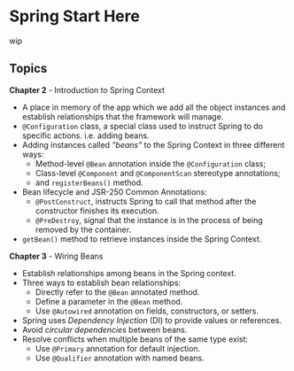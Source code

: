 # Spring Start Here

wip

## Topics

**Chapter 2** - Introduction to Spring Context
- A place in memory of the app which we add all the object instances and establish relationships that the framework will manage.
- ```@Configuration``` class, a special class used to instruct Spring to do specific actions. i.e. adding beans.
- Adding instances called *"beans"* to the Spring Context in three different ways:
    - Method-level ```@Bean``` annotation inside the ```@Configuration``` class;
    - Class-level ```@Component``` and ```@ComponentScan``` stereotype annotations;
    - and ```registerBeans()``` method.
- Bean lifecycle and JSR-250 Common Annotations:
    - ```@PostConstruct```, instructs Spring to call that method after the constructor finishes its execution.
    - ```@PreDestroy```, signal that the instance is in the process of being removed by the container.
- ```getBean()``` method to retrieve instances inside the Spring Context.


**Chapter 3** - Wiring Beans
- Establish relationships among beans in the Spring context.
- Three ways to establish bean relationships:
    - Directly refer to the ```@Bean``` annotated method.
    - Define a parameter in the ```@Bean``` method.
    - Use ```@Autowired``` annotation on fields, constructors, or setters.
- Spring uses *Dependency Injection* (DI) to provide values or references.
- Avoid *circular dependencies* between beans.
- Resolve conflicts when multiple beans of the same type exist:
    - Use ```@Primary``` annotation for default injection.
    - Use ```@Qualifier``` annotation with named beans.
